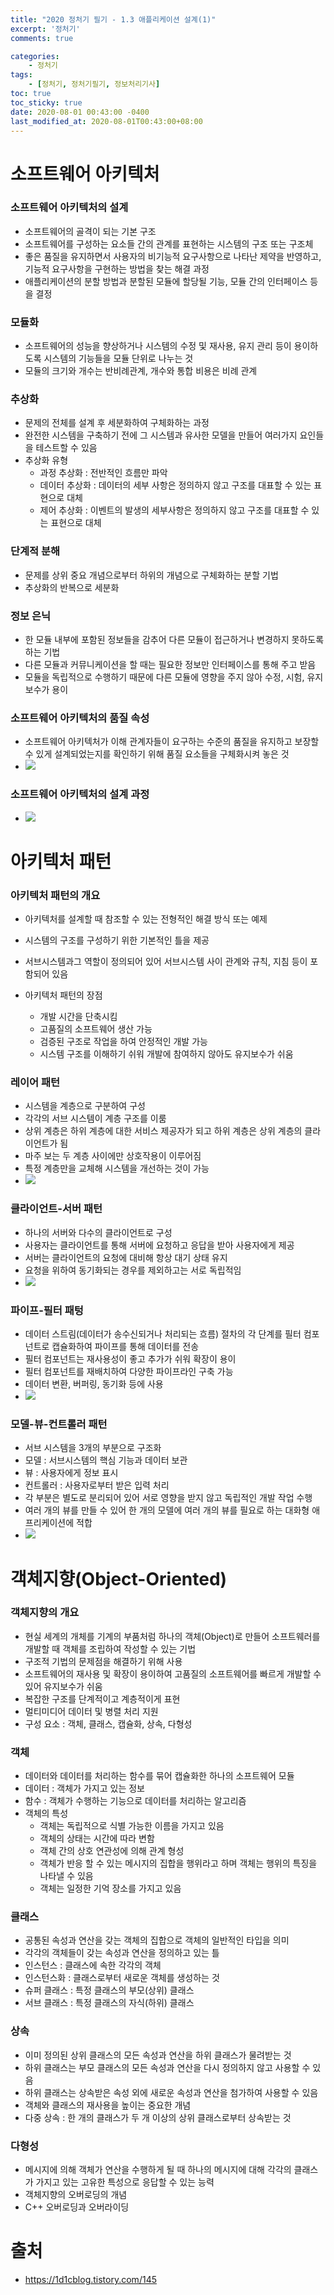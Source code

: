 ```yaml
---
title: "2020 정처기 필기 - 1.3 애플리케이션 설계(1)"
excerpt: '정처기'
comments: true

categories:
    - 정처기
tags:
    - [정처기, 정처기필기, 정보처리기사]
toc: true
toc_sticky: true
date: 2020-08-01 00:43:00 -0400
last_modified_at: 2020-08-01T00:43:00+08:00
---
```


# 소프트웨어 아키텍처

### 소프트웨어 아키텍처의 설계

- 소프트웨어의 골격이 되는 기본 구조
- 소프트웨어를 구성하는 요소들 간의 관계를 표현하는 시스템의 구조 또는 구조체
- 좋은 품질을 유지하면서 사용자의 비기능적 요구사항으로 나타난 제약을 반영하고, 기능적 요구사항을 구현하는 방법을 찾는 해결 과정
- 애플리케이션의 분할 방법과 분할된 모듈에 할당될 기능, 모듈 간의 인터페이스 등을 결정

### 모듈화

- 소프트웨어의 성능을 향상하거나 시스템의 수정 및 재사용, 유지 관리 등이 용이하도록 시스템의 기능들을 모듈 단위로 나누는 것
- 모듈의 크기와 개수는 반비례관계, 개수와 통합 비용은 비례 관계

### 추상화

- 문제의 전체를 설계 후 세분화하여 구체화하는 과정
- 완전한 시스템을 구축하기 전에 그 시스템과 유사한 모델을 만들어 여러가지 요인들을 테스트할 수 있음
- 추상화 유형
  - 과정 추상화 : 전반적인 흐름만 파악
  - 데이터 추상화 : 데이터의 세부 사항은 정의하지 않고 구조를 대표할 수 있는 표현으로 대체
  - 제어 추상화 : 이벤트의 발생의 세부사항은 정의하지 않고 구조를 대표할 수 있는 표현으로 대체

### 단계적 분해

- 문제를 상위 중요 개념으로부터 하위의 개념으로 구체화하는 분할 기법
- 추상화의 반복으로 세분화

### 정보 은닉

- 한 모듈 내부에 포함된 정보들을 감추어 다른 모듈이 접근하거나 변경하지 못하도록 하는 기법
- 다른 모듈과 커뮤니케이션을 할 때는 필요한 정보만 인터페이스를 통해 주고 받음
- 모듈을 독립적으로 수행하기 때문에 다른 모듈에 영향을 주지 않아 수정, 시험, 유지보수가 용이

### 소프트웨어 아키텍처의 품질 속성

- 소프트웨어 아키텍처가 이해 관계자들이 요구하는 수준의 품질을 유지하고 보장할 수 있게 설계되었는지를 확인하기 위해 품질 요소들을 구체화시켜 놓은 것
- <img src="https://blog.kakaocdn.net/dn/bgPcgi/btqDhu4fZlW/lalDfRU3B7CaksQKOIK3gk/img.png">

### 소프트웨어 아키텍처의 설계 과정

- <img src="https://blog.kakaocdn.net/dn/Tp1TU/btqDjHVV6TD/ipV4O8QLpKkaJKi39az4x0/img.png">

# 아키텍처 패턴

### 아키텍처 패턴의 개요

- 아키텍처를 설계할 때 참조할 수 있는 전형적인 해결 방식 또는 예제
- 시스템의 구조를 구성하기 위한 기본적인 틀을 제공
- 서브시스템과그 역할이 정의되어 있어 서브시스템 사이 관계와 규칙, 지침 등이 포함되어 있음
- 아키텍처 패턴의 장점

  - 개발 시간을 단축시킴
  - 고품질의 소프트웨어 생산 가능
  - 검증된 구조로 작업을 하여 안정적인 개발 가능
  - 시스템 구조를 이해하기 쉬워 개발에 참여하지 않아도 유지보수가 쉬움

### 레이어 패턴

- 시스템을 계층으로 구분하여 구성
- 각각의 서브 시스템이 계층 구조를 이룸
- 상위 계층은 하위 계층에 대한 서비스 제공자가 되고 하위 계층은 상위 계층의 클라이언트가 됨
- 마주 보는 두 계층 사이에만 상호작용이 이루어짐
- 특정 계층만을 교체해 시스템을 개선하는 것이 가능
- <img src="https://blog.kakaocdn.net/dn/biWar3/btqDeUJUGZJ/hdpkUJ2FoY3wFCY2JCEfUK/img.png">

### 클라이언트-서버 패턴

- 하나의 서버와 다수의 클라이언트로 구성
- 사용자는 클라이언트를 통해 서버에 요청하고 응답을 받아 사용자에게 제공
- 서버는 클라이언트의 요청에 대비해 항상 대기 상태 유지
- 요청을 위하여 동기화되는 경우를 제외하고는 서로 독립적임
- <img src="https://blog.kakaocdn.net/dn/o2hPQ/btqDhvoBGP2/7K5rICnRgvsNfTBENkPQh1/img.png">

### 파이프-필터 패텅

- 데이터 스트림(데이터가 송수신되거나 처리되는 흐름) 절차의 각 단계를 필터 컴포넌트로 캡슐화하여 파이프를 통해 데이터를 전송
- 필터 컴포넌트는 재사용성이 좋고 추가가 쉬워 확장이 용이
- 필터 컴포넌트를 재배치하여 다양한 파이프라인 구축 가능
- 데이터 변환, 버퍼링, 동기화 등에 사용
- <img src="https://blog.kakaocdn.net/dn/ICJ3J/btqDeUDcD5h/0aNQlejUxFYNp8IjZaphKk/img.png">

### 모델-뷰-컨트롤러 패턴

- 서브 시스템을 3개의 부분으로 구조화
- 모델 : 서브시스템의 핵심 기능과 데이터 보관
- 뷰 : 사용자에게 정보 표시
- 컨트롤러 : 사용자로부터 받은 입력 처리
- 각 부분은 별도로 분리되어 있어 서로 영향을 받지 않고 독립적인 개발 작업 수행
- 여러 개의 뷰를 만들 수 있어 한 개의 모델에 여러 개의 뷰를 필요로 하는 대화형 애프리케이션에 적합
- <img src="https://blog.kakaocdn.net/dn/l7Bl8/btqDgyTKj14/h8j17A94oG3xzOU7swdsk0/img.png">

# 객체지향(Object-Oriented)

### 객체지향의 개요

- 현실 세계의 개체를 기계의 부품처럼 하나의 객체(Object)로 만들어 소프트웨러를 개발할 때 객체를 조립하여 작성할 수 있는 기법
- 구조적 기법의 문제점을 해결하기 위해 사용
- 소프트웨어의 재사용 및 확장이 용이하여 고품질의 소프트웨어를 빠르게 개발할 수 있어 유지보수가 쉬움
- 복잡한 구조를 단계적이고 계층적이게 표현
- 멀티미디어 데이터 및 병렬 처리 지원
- 구성 요소 : 객체, 클래스, 캡슐화, 상속, 다형성

### 객체

- 데이터와 데이터를 처리하는 함수를 묶어 캡슐화한 하나의 소프트웨어 모듈
- 데이터 : 객체가 가지고 있는 정보
- 함수 : 객체가 수행하는 기능으로 데이터를 처리하는 알고리즘
- 객체의 특성
  - 객체는 독립적으로 식별 가능한 이름을 가지고 있음
  - 객체의 상태는 시간에 따라 변함
  - 객체 간의 상호 연관성에 의해 관계 형성
  - 객체가 반응 할 수 있는 메시지의 집합을 행위라고 하며 객체는 행위의 특징을 나타낼 수 있음
  - 객체는 일정한 기억 장소를 가지고 있음

### 클래스

- 공통된 속성과 연산을 갖는 객체의 집합으로 객체의 일반적인 타입을 의미
- 각각의 객체들이 갖는 속성과 연산을 정의하고 있는 틀
- 인스턴스 : 클래스에 속한 각각의 객체
- 인스턴스화 : 클래스로부터 새로운 객체를 생성하는 것
- 슈퍼 클래스 : 특정 클래스의 부모(상위) 클래스
- 서브 클래스 : 특정 클래스의 자식(하위) 클래스

### 상속

- 이미 정의된 상위 클래스의 모든 속성과 연산을 하위 클래스가 물려받는 것
- 하위 클래스는 부모 클래스의 모든 속성과 연산을 다시 정의하지 않고 사용할 수 있음
- 하위 클래스는 상속받은 속성 외에 새로운 속성과 연산을 첨가하여 사용할 수 있음
- 객체와 클래스의 재사용을 높이는 중요한 개념
- 다중 상속 : 한 개의 클래스가 두 개 이상의 상위 클래스로부터 상속받는 것

### 다형성

- 메시지에 의해 객체가 연산을 수행하게 될 때 하나의 메시지에 대해 각각의 클래스가 가지고 있는 고유한 특성으로 응답할 수 있는 능력
- 객체지향의 오버로딩의 개념
- C++ 오버로딩과 오버라이딩

# 출처

- <https://1d1cblog.tistory.com/145>

